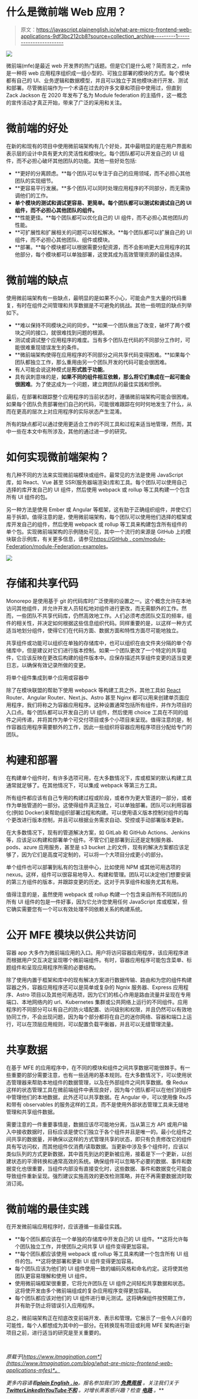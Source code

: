 # 什么是微前端 Web 应用？

> 原文：<https://javascript.plainenglish.io/what-are-micro-frontend-web-applications-9df3bc212cb8?source=collection_archive---------1----------------------->

![](img/3aef427363e2c6734440f4afe8d0cee5.png)

微前端(mfe)是最近 web 开发界的热门话题。但是它们是什么呢？简而言之，mfe 是一种将 web 应用程序组织成一组小型的、可独立部署的模块的方式。每个模块都有自己的 UI、业务逻辑和数据模型，并且可以独立于其他模块进行开发、测试和部署。尽管微前端作为一个术语在过去的许多文章和项目中使用过，但直到 Zack Jackson 在 2020 年发布了名为 Module federation 的主插件，这一概念的宣传活动才真正开始，带来了广泛的采用和关注。

# 微前端的好处

在新的和现有的项目中使用微前端架构有几个好处，其中最明显的是在用户界面和表示层的设计中具有更大的灵活性和模块化。每个团队都可以开发自己的 UI 组件，而不必担心破坏其他团队的功能。其他一些好处包括:

*   **更好的分离顾虑。**每个团队可以专注于自己的应用领域，而不必担心其他团队的实现细节。
*   **更容易平行发展。**多个团队可以同时处理应用程序的不同部分，而无需协调他们的工作。
*   **单个模块的测试和调试更容易、更简单。每个团队都可以测试和调试自己的 UI 组件，而不必担心其他团队的组件。**
*   **性能更佳。**每个团队都可以优化自己的 UI 组件，而不必担心其他团队的性能。
*   **可扩展性和扩展相关的问题可以轻松解决。**每个团队都可以扩展自己的 UI 组件，而不必担心其他团队、组件或模块。
*   **部署。**每个模块都可以根据需要分配资源，而不会影响更大应用程序的其他部分，每个模块都可以单独部署，这使其成为高效管理资源的最佳选择。

# 微前端的缺点

使用微前端架构有一些缺点，最明显的是如果不小心，可能会产生大量的代码重复，有时在组件之间管理和共享数据是不可避免的挑战。其他一些明显的缺点列举如下。

*   **难以保持不同模块之间的同步。**如果一个团队做出了改变，破坏了两个模块之间的接口，就很难找到问题的根源。
*   测试或调试整个应用程序的难度。当有多个团队在代码的不同部分工作时，可能很难重现错误发生的条件。
*   **微前端架构使得在应用程序的不同部分之间共享代码变得困难。**如果每个团队都独立工作，那么重用由另一个团队开发的代码可能会很困难。
*   有人可能会说这种模式是**形式胜于功能**。
*   具有讽刺意味的是，**如果不同的组件相互依赖，那么将它们集成在一起可能会很困难**。为了使这成为一个问题，建立跨团队的最佳实践和惯例。

最后，在部署和跟踪整个应用程序的当前状态时，遵循微前端架构可能会很困难。如果每个团队负责部署他们自己的代码，可能很难跟踪在何时何地发生了什么，从而在更高的层次上对应用程序的实际状态产生混淆。

所有的缺点都可以通过使用更适合工作的不同工具和过程来适当地管理，然而，其中一些在本文中有所涉及，其他的通过进一步的研究。

# 如何实现微前端架构？

有几种不同的方法来实现微前端模块或组件。最常见的方法是使用 JavaScript 库，如 React、Vue 甚至 SSR(服务器端渲染)库和工具。每个团队可以使用自己选择的库开发自己的 UI 组件，然后使用 webpack 或 rollup 等工具构建一个包含所有 UI 组件的包。

另一种方法是使用 Ember 或 Angular 等框架，这有助于正确组织组件，并使它们易于拆卸。值得注意的是，使用微前端架构，每个团队可以使用他们选择的框架或库开发自己的组件，然后使用 webpack 或 rollup 等工具来构建包含所有组件的单个包。实现微前端架构的示例随处可见，其中一个流行的来源是 GitHub 上的模块联合示例库，有关更多信息，请参见[https://GitHub . com/module-Federation/module-Federation-examples](https://github.com/module-federation/module-federation-examples)。

![](img/eb7771f8f9e2f76442bcf19e19288305.png)

# 存储和共享代码

Monorepo 是使用基于 git 的代码库时广泛使用的设置之一。这个概念允许在本地访问其他组件，并允许开发人员轻松地对组件进行更改，而无需额外的工作。然而，一些团队不共享代码库，仍然高效地工作。人们必须考虑团队交互的频率，组件的相关性，并决定如何根据这些信息组织代码。同样重要的是，以这样一种方式适当地划分组件，使得它们在代码方面、数据方面和特性方面尽可能地独立。

共享组件或功能可以组织在单独的存储库中，也可以组织在由文件夹分隔的单个存储库中，但是建议对它们进行版本控制。如果一个团队更改了一个特定的共享组件，它应该反映在更改后构建的组件版本中。应保存描述共享组件变更的适当变更日志，以确保有效记录所做的变更。

将单个组件集成到单个应用或容器中

除了在模块联盟的帮助下使用 webpack 等构建工具之外，其他工具如 [React](https://www.itmagination.com/blog/react-18-what-changes-does-it-bring) Router、Angular Router、Next.js、Astro 甚至 Nginx 都可以用来创建单页面应用程序，我们将称之为容器应用程序。这种设置通常包括所有组件，并作为项目的入口点。每个团队都可以开发自己的 UI 组件，然后使用 choice 工具在不同的组件之间传递，并将其作为单个可交付项目或多个小项目来呈现。值得注意的是，制作容器应用程序需要额外的工作，因此一些组织将容器应用程序项目分配给专门的团队。

# 构建和部署

在构建单个组件时，有许多选项可用，在大多数情况下，库或框架的默认构建工具通常就足够了。在其他情况下，可以集成 webpack 等第三方工具。

所有组件都应该有自己专用的构建过程或阶段，或者作为更大管道的一部分，或者作为单独管道的一部分。这使得组件真正独立，可以单独部署。团队可以利用容器化(例如 Docker)来帮助组织部署过程和构建。可以使用语义版本控制对组件的每个更改进行版本控制，并且可以根据业务需求自动、受控或手动部署版本更新。

在大多数情况下，现有的管道解决方案，如 GitLab 和 GitHub Actions、Jenkins 等，应该足以构建和部署单个组件。不管它们是部署到云还是定制服务器、pods、azure 应用服务，甚至是 s3 bucket 上的文件，现有的解决方案都应该足够了，因为它们是高度可定制的，可以将一个大项目分成更小的部分。

单个组件也可以部署到私有的包注册中心，比如使用 NPM 或其他可用选项的 nexus。这样，组件可以很容易地导入、构建和管理。团队可以决定他们想要安装的第三方组件的版本，并跟踪变更的历史。这对于共享组件和服务尤其有用。

值得注意的是，虽然使用 webpack 或 rollup 构建一个包含来自所有不同团队的所有 UI 组件的包是一件好事，因为它允许您使用任何 JavaScript 库或框架，但它确实需要您有一个可以有效处理不同依赖关系的构建系统。

# 公开 MFE 模块以供公共访问

容器 app 大多作为微前端应用的入口。用户将访问容器应用程序，该应用程序进而根据用户交互决定呈现哪个微前端组件。有时，容器应用程序可能包含菜单、标题组件和呈现应用程序所需的必要结构。

除了使用内置于框架和库中的现有解决方案进行数据传输、路由和为您的组件构建容器之外，容器应用程序还可以是简单或复杂的 Ngnix 服务器、Express 应用程序、Astro 项目以及其他可用选项，因为它们的核心作用是路由流量并呈现在专用端口、本地网络内的 url、Kubernetes 集群或公共网络上运行的不同组件。应用程序的不同部分可以有自己的防火墙配置、访问级别和权限，并且仍然可以有效地协同工作，不会出现问题，因为每个部分都将在自己的迷你网络、容器和端口上运行，可以在顶层应用规则，可以配置负载平衡器，并且可以无缝管理流量。

# 共享数据

在基于 MFE 的应用程序中，在不同的模块和组件之间共享数据可能很棘手。有一些重要的部分需要注意，也有一些适用的基本规则。在大多数情况下，可以使用状态管理器来帮助本地组件的数据管理，以及在外部组件之间共享数据。像 Redux 这样的状态管理工具在微前端组件中表现良好，因为每个团队都可以在他们的组件中管理他们的本地数据，此外还可以共享数据。在 Angular 中，可以使用像 RxJS 和带有 observables 的服务这样的工具，而不是使用外部状态管理工具来无缝地管理和共享组件数据。

需要注意的一件重要事情是，数据应该尽可能地分离，当从第三方 API 或用户输入中接收数据时，目标应该是使它们独立于各个组件并且是唯一的。最小化组件之间共享的数据量，并确保以这样的方式管理共享的状态，即只有负责修改它的组件具有写访问权，而其他组件仅消费/读取数据。当更新中涉及多个组件时，应该以类似队列的方式更新数据，其中首先到达的更新被应用，接着是下一个更新，以创建状态的平滑转换和通常高效的系统。确保组件可以忽略不必要的数据、事件和数据变化也很重要，当组件内部没有直接变化时，这些数据、事件和数据变化可能会导致组件重新呈现。强烈建议实施高效的更改检测策略，并在不再需要数据流时取消订阅。

# 微前端的最佳实践

在开发微前端应用程序时，应该遵循一些最佳实践。

*   **每个团队都应该在一个单独的存储库中开发自己的 UI 组件。**这将允许每个团队独立工作，并使团队之间共享 UI 组件变得更加容易。
*   **每个团队都应该使用 webpack 或 rollup 等工具来构建一个包含所有 UI 组件的包。**这将使部署和更新 UI 组件变得更加容易。
*   每个团队应该为他们的 UI 组件使用一致的编码风格和命名约定。这将使其他团队更容易理解和使用 UI 组件。
*   使用微前端框架很重要，它将允许团队在 UI 组件之间轻松共享数据和状态。这将使开发由多个微前端组成的复杂应用程序变得更加容易。
*   每个团队都应该对他们的 UI 组件进行单元测试。这将确保组件按预期工作，并有助于防止将错误引入应用程序。

总之，微前端架构正在彻底改变前端开发、表示和管理。它展示了一些令人兴奋的可能性，每个人都想成为其中的一部分。在转换现有项目或利用 MFE 架构进行新项目之前，进行适当的研究是至关重要的。

‍

*原载于*[*https://www.itmagination.com*](https://www.itmagination.com/blog/what-are-micro-frontend-web-applications-mfes)*。*

*更多内容请看*[***plain English . io***](https://plainenglish.io/)*。报名参加我们的* [***免费周报***](http://newsletter.plainenglish.io/) *。关注我们关于*[***Twitter***](https://twitter.com/inPlainEngHQ)[***LinkedIn***](https://www.linkedin.com/company/inplainenglish/)*[***YouTube***](https://www.youtube.com/channel/UCtipWUghju290NWcn8jhyAw)*[***不和***](https://discord.gg/GtDtUAvyhW) *。对增长黑客感兴趣？检查* [***电路***](https://circuit.ooo/) *。***